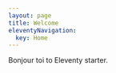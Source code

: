 ```yaml
---
layout: page
title: Welcome
eleventyNavigation:
  key: Home
---
```


Bonjour toi to Eleventy starter.

